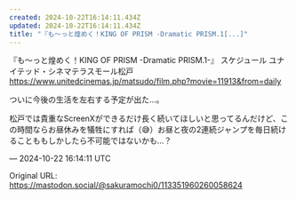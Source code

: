 ```yaml
---
created: 2024-10-22T16:14:11.434Z
updated: 2024-10-22T16:14:11.434Z
title: "『も～っと煌めく！KING OF PRISM -Dramatic PRISM.1[...]"
---
```


<p>『も～っと煌めく！KING OF PRISM -Dramatic PRISM.1-』 スケジュール ユナイテッド・シネマテラスモール松戸<br /><a href="https://www.unitedcinemas.jp/matsudo/film.php?movie=11913&amp;from=daily" target="_blank" rel="nofollow noopener" translate="no"><span class="invisible">https://www.</span><span class="ellipsis">unitedcinemas.jp/matsudo/film.</span><span class="invisible">php?movie=11913&amp;from=daily</span></a></p><p>ついに今後の生活を左右する予定が出た…。</p><p>松戸では貴重なScreenXができるだけ長く続いてほしいと思ってるんだけど、この時間ならお昼休みを犠牲にすれば（😅）お昼と夜の2連続ジャンプを毎日続けることももしかしたら不可能ではないかも…？</p>

&mdash; 2024-10-22 16:14:11 UTC

Original URL: https://mastodon.social/@sakuramochi0/113351960260058624
